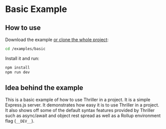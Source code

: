 # Basic Example

## How to use
Download the example [or clone the whole project](https://github.com/ezekielchentnik/thriller.git):

```bash
cd /examples/basic
```

Install it and run:

```bash
npm install
npm run dev
```

## Idea behind the example
This is a basic example of how to use Thriller in a project. It is a simple Express.js server. It demonstrates how easy it is to use
Thriller in a project. It also shows off some of the default syntax features provided by Thriller such as async/await and object rest spread
as well as a Rollup environment flag (`__DEV__`).
